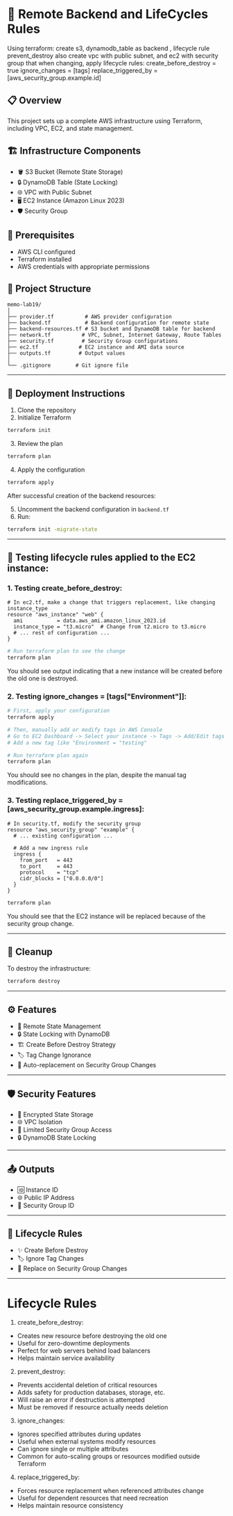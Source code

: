 # 🚀 Remote Backend and LifeCycles Rules

Using terraform: create s3, dynamodb_table as backend , lifecycle rule prevent_destroy
also create vpc with public subnet, and ec2 with security group that when changing,
 apply lifecycle rules: 
create_before_destroy = true
ignore_changes        = [tags]
replace_triggered_by  = [aws_security_group.example.id]

## 📋 Overview
This project sets up a complete AWS infrastructure using Terraform, including VPC, EC2, and state management.

## 🏗️ Infrastructure Components
- 🪣 S3 Bucket (Remote State Storage)
- 🔒 DynamoDB Table (State Locking)
- 🌐 VPC with Public Subnet
- 🖥️ EC2 Instance (Amazon Linux 2023)
- 🛡️ Security Group

## 🔧 Prerequisites
- AWS CLI configured
- Terraform installed
- AWS credentials with appropriate permissions

## 📁 Project Structure
```
memo-lab19/
│
├── provider.tf          # AWS provider configuration
├── backend.tf           # Backend configuration for remote state
├── backend-resources.tf # S3 bucket and DynamoDB table for backend
├── network.tf          # VPC, Subnet, Internet Gateway, Route Tables
├── security.tf         # Security Group configurations
├── ec2.tf             # EC2 instance and AMI data source
├── outputs.tf         # Output values
│
└── .gitignore        # Git ignore file
```

---

## 🚀 Deployment Instructions
1. Clone the repository
2. Initialize Terraform
```bash
terraform init
```
3. Review the plan
```bash
terraform plan
```
4. Apply the configuration
```bash
terraform apply
```
After successful creation of the backend resources:

5. Uncomment the backend configuration in `backend.tf`
6. Run:
```bash
terraform init -migrate-state
```

---

## 🧪 Testing lifecycle rules applied to the EC2 instance:

### 1. Testing create_before_destroy:
```hcl
# In ec2.tf, make a change that triggers replacement, like changing instance_type
resource "aws_instance" "web" {
  ami           = data.aws_ami.amazon_linux_2023.id
  instance_type = "t3.micro"  # Change from t2.micro to t3.micro
  # ... rest of configuration ...
}
```
```bash
# Run terraform plan to see the change
terraform plan
```
You should see output indicating that a new instance will be created before the old one is destroyed.

### 2. Testing ignore_changes = [tags["Environment"]]:
```bash
# First, apply your configuration
terraform apply

# Then, manually add or modify tags in AWS Console
# Go to EC2 Dashboard -> Select your instance -> Tags -> Add/Edit tags
# Add a new tag like "Environment = "testing"

# Run terraform plan again
terraform plan
```
You should see no changes in the plan, despite the manual tag modifications.

### 3. Testing replace_triggered_by = [aws_security_group.example.ingress]:
```hcl
# In security.tf, modify the security group
resource "aws_security_group" "example" {
  # ... existing configuration ...

  # Add a new ingress rule
  ingress {
    from_port   = 443
    to_port     = 443
    protocol    = "tcp"
    cidr_blocks = ["0.0.0.0/0"]
  }
}
```
```bash
terraform plan
```
You should see that the EC2 instance will be replaced because of the security group change.

---

## 🧹 Cleanup
To destroy the infrastructure:
```bash
terraform destroy
```

---



## ⚙️ Features

- 🔄 Remote State Management
- 🔒 State Locking with DynamoDB
- 🏗️ Create Before Destroy Strategy
- 🏷️ Tag Change Ignorance
- 🔄 Auto-replacement on Security Group Changes

---

## 🛡️ Security Features

- 🔐 Encrypted State Storage
- 🌐 VPC Isolation
- 🚪 Limited Security Group Access
- 🔒 DynamoDB State Locking

---

## 📤 Outputs

- 🆔 Instance ID
- 🌐 Public IP Address
- 🔑 Security Group ID

---

## 🔄 Lifecycle Rules

- ✨ Create Before Destroy
- 🏷️ Ignore Tag Changes
- 🔄 Replace on Security Group Changes

---

# Lifecycle Rules

1. create_before_destroy:
- Creates new resource before destroying the old one
- Useful for zero-downtime deployments
- Perfect for web servers behind load balancers
- Helps maintain service availability

2. prevent_destroy:
- Prevents accidental deletion of critical resources
- Adds safety for production databases, storage, etc.
- Will raise an error if destruction is attempted
- Must be removed if resource actually needs deletion

3. ignore_changes:
- Ignores specified attributes during updates
- Useful when external systems modify resources
- Can ignore single or multiple attributes
- Common for auto-scaling groups or resources modified outside Terraform

4. replace_triggered_by:
- Forces resource replacement when referenced attributes change
- Useful for dependent resources that need recreation
- Helps maintain resource consistency
